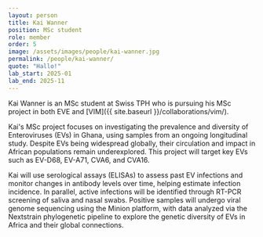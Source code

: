 ```yaml
---
layout: person
title: Kai Wanner
position: MSc student
role: member
order: 5
image: /assets/images/people/kai-wanner.jpg
permalink: /people/kai-wanner/
quote: "Hallo!"
lab_start: 2025-01
lab_end: 2025-11
---
```


Kai Wanner is an MSc student at Swiss TPH who is pursuing his MSc project in both EVE and [VIM]({{ site.baseurl }}/collaborations/vim/). 

Kai's MSc project focuses on investigating the prevalence and diversity of Enteroviruses (EVs) in Ghana, using samples from an ongoing longitudinal study. Despite EVs being widespread globally, their circulation and impact in African populations remain underexplored. This project will target key EVs such as EV-D68, EV-A71, CVA6, and CVA16.

Kai will use serological assays (ELISAs) to assess past EV infections and monitor changes in antibody levels over time, helping estimate infection incidence. In parallel, active infections will be identified through RT-PCR screening of saliva and nasal swabs. Positive samples will undergo viral genome sequencing using the Minion platform, with data analyzed via the Nextstrain phylogenetic pipeline to explore the genetic diversity of EVs in Africa and their global connections.
